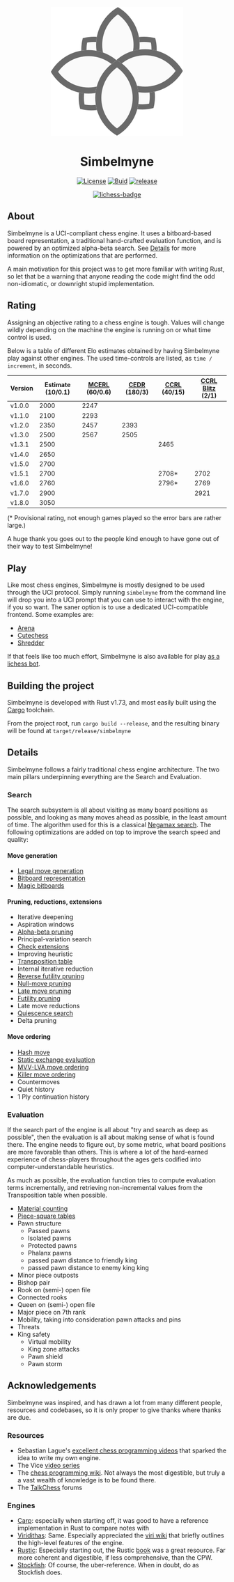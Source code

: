 <div align="center">
  <img src="./assets/simbelmyne_logo.svg" />
</div>

# <div align="center">Simbelmyne</div>

<div align="center">

[![License][license-badge]][license-link]
[![Buid][build-badge]][build-link]
[![release][release-badge]][release-link]

[![lichess-badge]][lichess-link]

</div>

## About
Simbelmyne is a UCI-compliant chess engine. It uses a bitboard-based board
representation, a traditional hand-crafted evaluation function, and is powered
by an optimized alpha-beta search. See [Details](#Details) for more information
on the optimizations that are performed.

A main motivation for this project was to get more familiar with writing Rust,
so let that be a warning that anyone reading the code might find the odd
non-idiomatic, or downright stupid implementation. 

## Rating
Assigning an objective rating to a chess engine is tough. Values will change wildly depending on the machine the engine is running on or what time control is used.

Below is a table of different Elo estimates obtained by having Simbelmyne play against other engines. The used time-controls are listed, as `time / increment`, in seconds.

| Version | Estimate (10/0.1) | [MCERL](https://www.chessengeria.eu/mcerl) (60/0.6) | [CEDR](https://chessengines.blogspot.com/p/rating-jcer.html) (180/3) | [CCRL](https://computerchess.org.uk/ccrl/4040/) (40/15) | [CCRL Blitz](https://computerchess.org.uk/ccrl/4040/) (2/1)
|---------|----------|-------------|-----------|-----------|---------|
| v1.0.0  | 2000     | 2247        |           |           |         |
| v1.1.0  | 2100     | 2293        |           |           |         |
| v1.2.0  | 2350     | 2457        | 2393      |           |         |
| v1.3.0  | 2500     | 2567        | 2505      |           |         |
| v1.3.1  | 2500     |             |           | 2465      |         |
| v1.4.0  | 2650     |             |           |           |         |
| v1.5.0  | 2700     |             |           |           |         |
| v1.5.1  | 2700     |             |           | 2708*     | 2702    |
| v1.6.0  | 2760     |             |           | 2796*     | 2769    |
| v1.7.0  | 2900     |             |           |           | 2921    |
| v1.8.0  | 3050     |             |           |           |         |

(* Provisional rating, not enough games played so the error bars are rather large.)
  
A huge thank you goes out to the people kind enough to have gone out of their way to test Simbelmyne!

## Play
Like most chess engines, Simbelmyne is mostly designed to be used through the
UCI protocol. Simply running `simbelmyne` from the command line will drop you
into a UCI prompt that you can use to interact with the engine, if you so want.
The saner option is to use a dedicated UCI-compatible frontend. Some examples
are:
- [Arena][arena]
- [Cutechess][cutechess]
- [Shredder][shredder]

If that feels like too much effort, Simbelmyne is also available for play [as a 
lichess bot][lichess-link].

## Building the project
Simbelmyne is developed with Rust v1.73, and most easily built using the
[Cargo][cargo] toolchain.

From the project root, run `cargo build --release`, and the resulting binary 
will be found at `target/release/simbelmyne`

## Details
Simbelmyne follows a fairly traditional chess engine architecture. The two main
pillars underpinning everything are the Search and Evaluation. 

### Search
The search subsystem is all about visiting as many board positions as possible,
and looking as many moves ahead as possible, in the least amount of time. The
algorithm used for this is a classical [Negamax search][negamax]. The following
optimizations are added on top to improve the search speed and quality:

#### Move generation
- [Legal move generation][legal-moves]
- [Bitboard representation][bitboards]
- [Magic bitboards][magic-bitboards]

#### Pruning, reductions, extensions
- Iterative deepening
- Aspiration windows
- [Alpha-beta pruning][alpha-beta]
- Principal-variation search
- [Check extensions][check-extensions]
- Improving heuristic
- [Transposition table][transposition-table]
- Internal iterative reduction
- [Reverse futility pruning][reverse-futility-pruning]
- [Null-move pruning][null-move]
- [Late move pruning][late-move-pruning]
- [Futility pruning][futility-pruning]
- Late move reductions
- [Quiescence search][quiescence-search]
- Delta pruning

#### Move ordering
- [Hash move][tt-move]
- [Static exchange evaluation][see]
- [MVV-LVA move ordering][mvv-lva]
- [Killer move ordering][killer-move]
- Countermoves
- Quiet history
- 1 Ply continuation history

### Evaluation
If the search part of the engine is all about "try and search as deep as
possible", then the evaluation is all about making sense of what is found there.
The engine needs to figure out, by some metric, what board positions are more 
favorable than others. This is where a lot of the hard-earned experience of 
chess-players throughout the ages gets codified into computer-understandable 
heuristics. 

As much as possible, the evaluation function tries to compute evaluation terms
incrementally, and retrieving non-incremental values from the Transposition
table when possible.

- [Material counting][material-counting]
- [Piece-square tables][pst]
- Pawn structure
  - Passed pawns
  - Isolated pawns
  - Protected pawns
  - Phalanx pawns
  - passed pawn distance to friendly king
  - passed pawn distance to enemy king king
- Minor piece outposts
- Bishop pair
- Rook on (semi-) open file
- Connected rooks
- Queen on (semi-) open file
- Major piece on 7th rank
- Mobility, taking into consideration pawn attacks and pins
- Threats
- King safety
  - Virtual mobility
  - King zone attacks
  - Pawn shield
  - Pawn storm

## Acknowledgements
Simbelmyne was inspired, and has drawn a lot from many different people,
resources and codebases, so it is only proper to give thanks where thanks are
due.

### Resources
- Sebastian Lague's [excellent chess programming videos][lague] that sparked the idea to 
  write my own engine.
- The Vice [video series][vice]
- The [chess programming wiki][cpw]. Not always the most digestible, but truly a a
  vast wealth of knowledge is to be found there.
- The [TalkChess][talk-chess] forums

### Engines
- [Carp][carp]: especially when starting off, it was good to have a reference implementation in Rust to compare notes with
- [Viridithas][viri]: Same. Especially appreciated the [viri wiki][viri-wiki] that briefly outlines the high-level features of the engine.
- [Rustic][rustic]: Especially starting out, the Rustic [book][rustic-book] was 
  a great resource. Far more coherent and digestible, if less comprehensive,
  than the CPW.
- [Stockfish][stockfish]: Of course, the uber-reference. When in doubt, do as Stockfish does.

[license-badge]: https://img.shields.io/github/license/sroelants/simbelmyne?style=for-the-badge&color=blue
[license-link]: https://github.com/sroelants/simbelmyne/blob/main/LICENSE

[build-badge]: https://img.shields.io/github/actions/workflow/status/sroelants/simbelmyne/tests.yml?style=for-the-badge
[build-link]: https://github.com/sroelants/simbelmyne/actions/workflows/tests.yml

[release-badge]: https://img.shields.io/github/v/release/sroelants/simbelmyne?style=for-the-badge&color=violet
[release-link]: https://github.com/sroelants/simbelmyne/releases/latest

[lichess-badge]:https://img.shields.io/badge/Play-latest-yellow?logo=lichess&style=for-the-badge
[lichess-link]: https://lichess.org/@/simbelmyne-bot

[arena]: http://www.playwitharena.de
[cutechess]: https://cutechess.com
[shredder]: https://www.shredderchess.com

[cargo]: https://doc.rust-lang.org/cargo

[negamax]: https://en.wikipedia.com/wiki/Negamax
[legal-moves]: https://www.chessprogramming.org/Move_Generation#Legal
[bitboards]: https://www.chessprogramming.org/Bitboards
[magic-bitboards]: https://www.chessprogramming.org/Magic_Bitboards
[alpha-beta]: https://www.chessprogramming.org/Alpha-Beta
[null-move]: https://www.chessprogramming.org/Null_Move_Pruning
[futility-pruning]: https://www.chessprogramming.org/Futility_Pruning
[reverse-futility-pruning]: https://www.chessprogramming.org/Reverse_Futility_Pruning
[late-move-pruning]: https://www.chessprogramming.org/Futility_Pruning#MoveCountBasedPruning
[transposition-table]: https://www.chessprogramming.org/Transposition_Table
[check-extensions]: https://www.chessprogramming.org/Check_extensions
[quiescence-search]: https://www.chessprogramming.org/Quiescence_Search
[mvv-lva]: https://www.chessprogramming.org/MVV-LVA
[killer-move]: https://www.chessprogramming.org/Killer_Heuristic
[history-tables]: https://www.chessprogramming.org/History_Heuristic
[tt-move]: https://www.chessprogramming.org/Hash_Move
[see]: https://www.chessprogramming.org/Static_Exchange_Evaluation
[material-counting]: https://www.chessprogramming.org/Material
[pst]: https://www.chessprogramming.org/Piece-Square_Tables
[nnue]: https://www.chessprogramming.org/Neural_Networks#NNUE

[lague]: https://www.youtube.com/watch?v=U4ogK0MIzqk
[vice]: https://www.youtube.com/watch?v=bGAfaepBco4&list=PLZ1QII7yudbc-Ky058TEaOstZHVbT-2hg
[cpw]: https://www.chessprogramming.org/Main_Page
[talk-chess]: https://talkchess.com/forum3/viewforum.php?f=7&sid=ffef1434f6a9dcb18141af3148d4b1ea
[carp]: https://github.com/dede1751/carp
[viri]: https://github.com/cosmobobak/viridithas
[viri-wiki]: https://github.com/cosmobobak/viridithas/blob/master/wiki.md
[rustic]: https://github.com/mvanthoor/rustic
[rustic-book]: https://rustic-chess.org/
[blunder]: https://github.com/algerbrex/blunder/
[stockfish]: https://stockfishchess.org/

